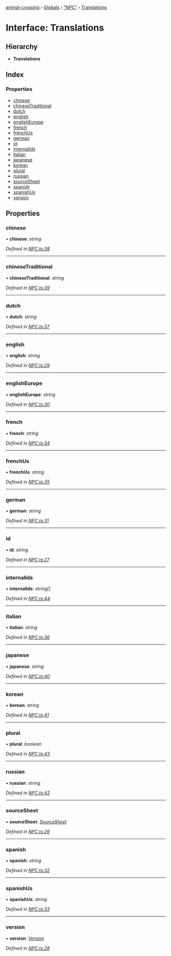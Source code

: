 [animal-crossing](../README.md) › [Globals](../globals.md) › ["NPC"](../modules/_npc_.md) › [Translations](_npc_.translations.md)

# Interface: Translations

## Hierarchy

* **Translations**

## Index

### Properties

* [chinese](_npc_.translations.md#chinese)
* [chineseTraditional](_npc_.translations.md#chinesetraditional)
* [dutch](_npc_.translations.md#dutch)
* [english](_npc_.translations.md#english)
* [englishEurope](_npc_.translations.md#englisheurope)
* [french](_npc_.translations.md#french)
* [frenchUs](_npc_.translations.md#frenchus)
* [german](_npc_.translations.md#german)
* [id](_npc_.translations.md#id)
* [internalIds](_npc_.translations.md#internalids)
* [italian](_npc_.translations.md#italian)
* [japanese](_npc_.translations.md#japanese)
* [korean](_npc_.translations.md#korean)
* [plural](_npc_.translations.md#plural)
* [russian](_npc_.translations.md#russian)
* [sourceSheet](_npc_.translations.md#sourcesheet)
* [spanish](_npc_.translations.md#spanish)
* [spanishUs](_npc_.translations.md#spanishus)
* [version](_npc_.translations.md#version)

## Properties

###  chinese

• **chinese**: *string*

*Defined in [NPC.ts:38](https://github.com/Norviah/animal-crossing/blob/e332c53/module/types/NPC.ts#L38)*

___

###  chineseTraditional

• **chineseTraditional**: *string*

*Defined in [NPC.ts:39](https://github.com/Norviah/animal-crossing/blob/e332c53/module/types/NPC.ts#L39)*

___

###  dutch

• **dutch**: *string*

*Defined in [NPC.ts:37](https://github.com/Norviah/animal-crossing/blob/e332c53/module/types/NPC.ts#L37)*

___

###  english

• **english**: *string*

*Defined in [NPC.ts:29](https://github.com/Norviah/animal-crossing/blob/e332c53/module/types/NPC.ts#L29)*

___

###  englishEurope

• **englishEurope**: *string*

*Defined in [NPC.ts:30](https://github.com/Norviah/animal-crossing/blob/e332c53/module/types/NPC.ts#L30)*

___

###  french

• **french**: *string*

*Defined in [NPC.ts:34](https://github.com/Norviah/animal-crossing/blob/e332c53/module/types/NPC.ts#L34)*

___

###  frenchUs

• **frenchUs**: *string*

*Defined in [NPC.ts:35](https://github.com/Norviah/animal-crossing/blob/e332c53/module/types/NPC.ts#L35)*

___

###  german

• **german**: *string*

*Defined in [NPC.ts:31](https://github.com/Norviah/animal-crossing/blob/e332c53/module/types/NPC.ts#L31)*

___

###  id

• **id**: *string*

*Defined in [NPC.ts:27](https://github.com/Norviah/animal-crossing/blob/e332c53/module/types/NPC.ts#L27)*

___

###  internalIds

• **internalIds**: *string[]*

*Defined in [NPC.ts:44](https://github.com/Norviah/animal-crossing/blob/e332c53/module/types/NPC.ts#L44)*

___

###  italian

• **italian**: *string*

*Defined in [NPC.ts:36](https://github.com/Norviah/animal-crossing/blob/e332c53/module/types/NPC.ts#L36)*

___

###  japanese

• **japanese**: *string*

*Defined in [NPC.ts:40](https://github.com/Norviah/animal-crossing/blob/e332c53/module/types/NPC.ts#L40)*

___

###  korean

• **korean**: *string*

*Defined in [NPC.ts:41](https://github.com/Norviah/animal-crossing/blob/e332c53/module/types/NPC.ts#L41)*

___

###  plural

• **plural**: *boolean*

*Defined in [NPC.ts:43](https://github.com/Norviah/animal-crossing/blob/e332c53/module/types/NPC.ts#L43)*

___

###  russian

• **russian**: *string*

*Defined in [NPC.ts:42](https://github.com/Norviah/animal-crossing/blob/e332c53/module/types/NPC.ts#L42)*

___

###  sourceSheet

• **sourceSheet**: *[SourceSheet](../enums/_npc_.sourcesheet.md)*

*Defined in [NPC.ts:26](https://github.com/Norviah/animal-crossing/blob/e332c53/module/types/NPC.ts#L26)*

___

###  spanish

• **spanish**: *string*

*Defined in [NPC.ts:32](https://github.com/Norviah/animal-crossing/blob/e332c53/module/types/NPC.ts#L32)*

___

###  spanishUs

• **spanishUs**: *string*

*Defined in [NPC.ts:33](https://github.com/Norviah/animal-crossing/blob/e332c53/module/types/NPC.ts#L33)*

___

###  version

• **version**: *[Version](../enums/_npc_.version.md)*

*Defined in [NPC.ts:28](https://github.com/Norviah/animal-crossing/blob/e332c53/module/types/NPC.ts#L28)*
